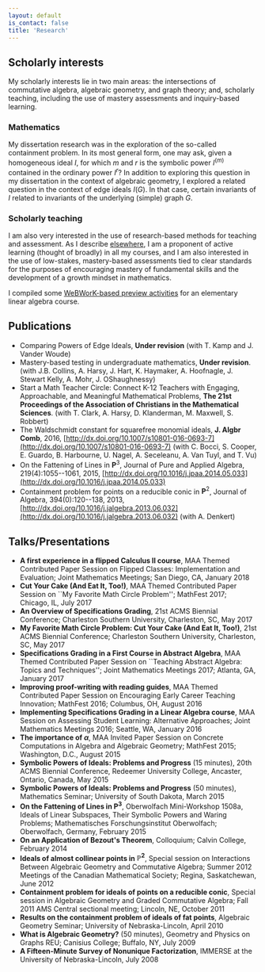 ```yaml
---
layout: default
is_contact: false
title: 'Research'
---
```


## Scholarly interests

My scholarly interests lie in two main areas: the intersections of commutative algebra, algebraic geometry, and graph theory; and, scholarly teaching, including the use of mastery assessments and inquiry-based learning.


### Mathematics

My dissertation research was in the exploration of the so-called containment problem. In its most general form, one may ask, given a homogeneous ideal $I$, for which $m$ and $r$ is the symbolic power $I^{(m)}$ contained in the ordinary power $I^r$? In addition to exploring this question in my dissertation in the context of algebraic geometry, I explored a related question in the context of edge ideals $I(G)$. In that case, certain invariants of $I$ related to invariants of the underlying (simple) graph $G$.


### Scholarly teaching

I am also very interested in the use of research-based methods for teaching and assessment. As I describe [elsewhere](teaching), I am a proponent of active learning (thought of broadly) in all my courses, and I am also interested in the use of low-stakes, mastery-based assessments tied to clear standards for the purposes of encouraging mastery of fundamental skills and the development of a growth mindset in mathematics.

I compiled some [WeBWorK-based preview activities](downloads/WeBWorK_LinearAlgPreviewActivities.zip) for an elementary linear algebra course.

## Publications



* Comparing Powers of Edge Ideals, __Under revision__ (with T. Kamp and J. Vander Woude)
* Mastery-based testing in undergraduate mathematics, __Under revision__. (with J.B. Collins, A. Harsy, J. Hart, K. Haymaker, A. Hoofnagle,  J. Stewart Kelly, A. Mohr, J. OShaughnessy)
* Start a Math Teacher Circle:  Connect K-12 Teachers with Engaging, Approachable, and Meaningful Mathematical  Problems, __The 21st Proceedings of the Association of Christians in the Mathematical Sciences__. (with T. Clark, A. Harsy, D. Klanderman, M. Maxwell, S. Robbert)
* The Waldschmidt constant for squarefree monomial ideals, __J. Algbr Comb__, 2016, [http://dx.doi.org/10.1007/s10801-016-0693-7](http://dx.doi.org/10.1007/s10801-016-0693-7) (with C. Bocci,  S. Cooper, E. Guardo, B. Harbourne, U. Nagel, A. Seceleanu, A. Van Tuyl,  and T. Vu)
* On the Fattening of Lines in $\mathbf{P}^3$, Journal of Pure and Applied Algebra, 219(4):1055--1061, 2015, [http://dx.doi.org/10.1016/j.jpaa.2014.05.033](http://dx.doi.org/10.1016/j.jpaa.2014.05.033)
* Containment problem for points on a reducible conic in $\mathbf{P}^2$, Journal of Algebra, 394(0):120--138, 2013, [http://dx.doi.org/10.1016/j.jalgebra.2013.06.032](http://dx.doi.org/10.1016/j.jalgebra.2013.06.032) (with A. Denkert)

## Talks/Presentations

* __A first experience in a flipped Calculus II course__, MAA Themed Contributed Paper Session on Flipped Classes: Implementation and Evaluation; Joint Mathematics Meetings; San Diego, CA, January 2018
*  __Cut Your Cake (And Eat It, Too!)__, MAA Themed Contributed Paper Session on ``My Favorite Math Circle Problem''; MathFest 2017; Chicago, IL, July 2017
* __An Overview of Specifications Grading__, 21st ACMS Biennial Conference; Charleston Southern University, Charleston, SC, May 2017
* __My Favorite Math Circle Problem: Cut Your Cake (And Eat It, Too!)__, 21st ACMS Biennial Conference; Charleston Southern University, Charleston, SC, May 2017
*  __Specifications Grading in a First Course in Abstract Algebra__,
         MAA Themed Contributed Paper Session on ``Teaching Abstract Algebra: Topics and Techniques''; Joint Mathematics Meetings 2017; Atlanta, GA, January 2017
*  __Improving proof-writing with reading guides__,
         MAA Themed Contributed Paper Session on Encouraging Early Career Teaching Innovation; MathFest 2016; Columbus, OH, August 2016
* __Implementing Specifications Grading in a Linear Algebra course__,
       	 MAA Session on Assessing Student Learning: Alternative Approaches; Joint Mathematics Meetings 2016; Seattle, WA, January 2016
* __The importance of $\alpha$__,
		MAA Invited Paper Session on Concrete Computations in Algebra and Algebraic Geometry; MathFest 2015; Washington, D.C., August 2015
* __Symbolic Powers of Ideals: Problems and Progress__ (15 minutes),
         20th ACMS Biennial Conference, Redeemer University College, Ancaster, Ontario, Canada, May 2015
* __Symbolic Powers of Ideals: Problems and Progress__ (50 minutes),
         Mathematics Seminar; University of South Dakota, March 2015
* __On the Fattening of Lines in $\mathbf{P}^3$__,
       	Oberwolfach Mini-Workshop 1508a,  Ideals of Linear Subspaces, Their Symbolic Powers and Waring Problems; Mathematisches Forschungsinstitut Oberwolfach; Oberwolfach, Germany, February 2015
* __On an Application of Bezout's Theorem__,
         Colloquium; Calvin College, February 2014
* __Ideals of almost collinear points in $\mathbb{P}^2$__,
         Special session on Interactions Between Algebraic Geometry and Commutative Algebra; Summer 2012 Meetings of the Canadian Mathematical Society; Regina, Saskatchewan, June 2012
* __Containment problem for ideals of points on a reducible conic__,
         Special session in Algebraic Geometry and Graded Commutative Algebra; Fall 2011 AMS Central sectional meeting; Lincoln, NE, October 2011
* __Results on the containment problem of ideals of fat points__,
         Algebraic Geometry Seminar; University of Nebraska-Lincoln, April 2010
* __What is Algebraic Geometry?__ (50 minutes),
         Geometry and Physics on Graphs REU; Canisius College; Buffalo, NY, July 2009
* __A Fifteen-Minute Survey of Nonunique Factorization__,
         IMMERSE at the University of Nebraska-Lincoln, July 2008